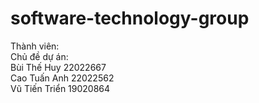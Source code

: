 # software-technology-group
Thành viên:<br>
Chủ đề dự án:<br>
Bùi Thế Huy 22022667 <br>
Cao Tuấn Anh 22022562 <br>
Vũ Tiến Triển 19020864
